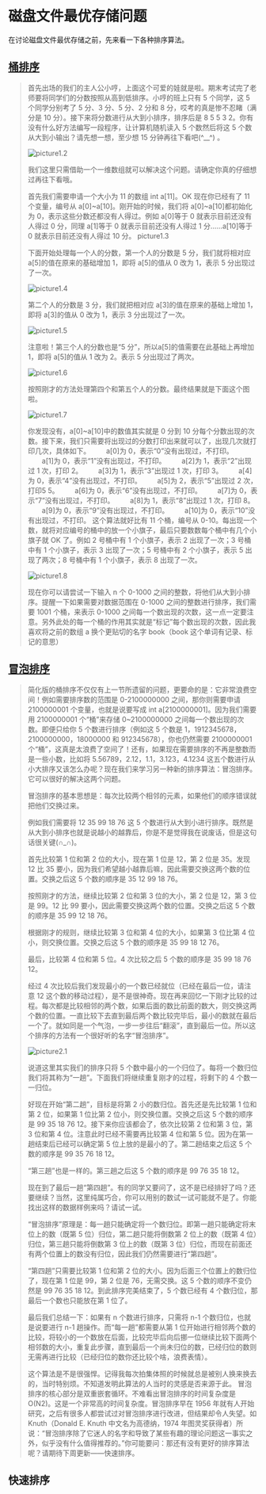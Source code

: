 # 磁盘文件最优存储问题
在讨论磁盘文件最优存储之前，先来看一下各种排序算法。
## [桶排序](http://wiki.jikexueyuan.com/project/easy-learn-algorithm/bucket-sort.html)
> 首先出场的我们的主人公小哼，上面这个可爱的娃就是啦。期末考试完了老师要将同学们的分数按照从高到低排序。小哼的班上只有 5 个同学，这 5 个同学分别考了 5 分、3 分、5 分、2 分和 8 分，哎考的真是惨不忍睹（满分是 10 分）。接下来将分数进行从大到小排序，排序后是 8 5 5 3 2。你有没有什么好方法编写一段程序，让计算机随机读入 5 个数然后将这 5 个数从大到小输出？请先想一想，至少想 15 分钟再往下看吧(^__^) 。
> 
> ![picture1.2](http://wiki.jikexueyuan.com/project/easy-learn-algorithm/images/1.3.png)
> 
> 我们这里只需借助一个一维数组就可以解决这个问题。请确定你真的仔细想过再往下看哦。
> 
> 首先我们需要申请一个大小为 11 的数组 int a[11]。OK 现在你已经有了 11 个变量，编号从 a[0]~a[10]。刚开始的时候，我们将 a[0]~a[10]都初始化为 0，表示这些分数还都没有人得过。例如 a[0]等于 0 就表示目前还没有人得过 0 分，同理 a[1]等于 0 就表示目前还没有人得过 1 分……a[10]等于 0 就表示目前还没有人得过 10 分。 picture1.3
> 
> 下面开始处理每一个人的分数，第一个人的分数是 5 分，我们就将相对应 a[5]的值在原来的基础增加 1，即将 a[5]的值从 0 改为 1，表示 5 分出现过了一次。
> 
> ![picture1.4](http://wiki.jikexueyuan.com/project/easy-learn-algorithm/images/1.4.png)
> 
> 第二个人的分数是 3 分，我们就把相对应 a[3]的值在原来的基础上增加 1，即将 a[3]的值从 0 改为 1，表示 3 分出现过了一次。
> 
> ![picture1.5](http://wiki.jikexueyuan.com/project/easy-learn-algorithm/images/1.5.png)
> 
> 注意啦！第三个人的分数也是“5 分”，所以a[5]的值需要在此基础上再增加 1，即将 a[5]的值从 1 改为 2。表示 5 分出现过了两次。
> 
> ![picture1.6](http://wiki.jikexueyuan.com/project/easy-learn-algorithm/images/1.6.png)
> 
> 按照刚才的方法处理第四个和第五个人的分数。最终结果就是下面这个图啦。
> 
> ![picture1.7](http://wiki.jikexueyuan.com/project/easy-learn-algorithm/images/1.7.png)
> 
> 你发现没有，a[0]~a[10]中的数值其实就是 0 分到 10 分每个分数出现的次数。接下来，我们只需要将出现过的分数打印出来就可以了，出现几次就打印几次，具体如下。 　　a[0]为 0，表示“0”没有出现过，不打印。
> 　　a[1]为 0，表示“1”没有出现过，不打印。
> 　　a[2]为 1，表示“2”出现过 1 次，打印 2。
> 　　a[3]为 1，表示“3”出现过 1 次，打印 3。
> 　　a[4]为 0，表示“4”没有出现过，不打印。
> 　　a[5]为 2，表示“5”出现过 2 次，打印5 5。
> 　　a[6]为 0，表示“6”没有出现过，不打印。
> 　　a[7]为 0，表示“7”没有出现过，不打印。
> 　　a[8]为 1，表示“8”出现过 1 次，打印 8。
> 　　a[9]为 0，表示“9”没有出现过，不打印。
> 　　a[10]为 0，表示“10”没有出现过，不打印。
> 这个算法就好比有 11 个桶，编号从 0-10。每出现一个数，就将对应编号的桶中的放一个小旗子，最后只要数数每个桶中有几个小旗子就 OK 了。例如 2 号桶中有 1 个小旗子，表示 2 出现了一次；3 号桶中有 1 个小旗子，表示 3 出现了一次；5 号桶中有 2 个小旗子，表示 5 出现了两次；8 号桶中有 1 个小旗子，表示 8 出现了一次。
> 
> ![picture1.8](http://wiki.jikexueyuan.com/project/easy-learn-algorithm/images/1.8.png)
> 
> 现在你可以请尝试一下输入 n 个 0-1000 之间的整数，将他们从大到小排序。提醒一下如果需要对数据范围在 0-1000 之间的整数进行排序，我们需要 1001 个桶，来表示 0-1000 之间每一个数出现的次数，这一点一定要注意。另外此处的每一个桶的作用其实就是“标记”每个数出现的次数，因此我喜欢将之前的数组 a 换个更贴切的名字 book（book 这个单词有记录、标记的意思）
## [冒泡排序](http://wiki.jikexueyuan.com/project/easy-learn-algorithm/bubble-sort.html)
> 简化版的桶排序不仅仅有上一节所遗留的问题，更要命的是：它非常浪费空间！例如需要排序数的范围是 0-2100000000 之间，那你则需要申请 2100000001 个变量，也就是说要写成 int a[2100000001]。因为我们需要用 2100000001 个“桶”来存储 0~2100000000 之间每一个数出现的次数。即便只给你 5 个数进行排序（例如这 5 个数是 1，1912345678，2100000000，18000000 和 912345678），你也仍然需要 2100000001 个“桶”，这真是太浪费了空间了！还有，如果现在需要排序的不再是整数而是一些小数，比如将 5.56789，2.12，1.1，3.123，4.1234 这五个数进行从小大排序又该怎么办呢？现在我们来学习另一种新的排序算法：冒泡排序。它可以很好的解决这两个问题。
> 
> 冒泡排序的基本思想是：每次比较两个相邻的元素，如果他们的顺序错误就把他们交换过来。
> 
> 例如我们需要将 12 35 99 18 76 这 5 个数进行从大到小进行排序。既然是从大到小排序也就是说越小的越靠后，你是不是觉得我在说废话，但是这句话很关键(∩_∩)。
> 
> 首先比较第 1 位和第 2 位的大小，现在第 1 位是 12，第 2 位是 35。发现 12 比 35 要小，因为我们希望越小越靠后嘛，因此需要交换这两个数的位置。交换之后这 5 个数的顺序是 35 12 99 18 76。
> 
> 按照刚才的方法，继续比较第 2 位和第 3 位的大小，第 2 位是 12，第 3 位是 99。12 比 99 要小，因此需要交换这两个数的位置。交换之后这 5 个数的顺序是 35 99 12 18 76。
> 
> 根据刚才的规则，继续比较第 3 位和第 4 位的大小，如果第 3 位比第 4 位小，则交换位置。交换之后这 5 个数的顺序是 35 99 18 12 76。
> 
> 最后，比较第 4 位和第 5 位。4 次比较之后 5 个数的顺序是 35 99 18 76 12。
> 
> 经过 4 次比较后我们发现最小的一个数已经就位（已经在最后一位，请注意 12 这个数的移动过程），是不是很神奇。现在再来回忆一下刚才比较的过程。每次都是比较相邻的两个数，如果后面的数比前面的数大，则交换这两个数的位置。一直比较下去直到最后两个数比较完毕后，最小的数就在最后一个了。就如同是一个气泡，一步一步往后“翻滚”，直到最后一位。所以这个排序的方法有一个很好听的名字“冒泡排序”。
> 
> ![picture2.1](http://wiki.jikexueyuan.com/project/easy-learn-algorithm/images/2.1.png)
> 
> 说道这里其实我们的排序只将 5 个数中最小的一个归位了。每将一个数归位我们将其称为“一趟”。下面我们将继续重复刚才的过程，将剩下的 4 个数一一归位。
> 
> 好现在开始“第二趟”，目标是将第 2 小的数归位。首先还是先比较第 1 位和第 2 位，如果第 1 位比第 2 位小，则交换位置。交换之后这 5 个数的顺序是 99 35 18 76 12。接下来你应该都会了，依次比较第 2 位和第 3 位，第 3 位和第 4 位。注意此时已经不需要再比较第 4 位和第 5 位。因为在第一趟结束后已经可以确定第 5 位上放的是最小的了。第二趟结束之后这 5 个数的顺序是 99 35 76 18 12。
> 
> “第三趟”也是一样的。第三趟之后这 5 个数的顺序是 99 76 35 18 12。
> 
> 现在到了最后一趟“第四趟”。有的同学又要问了，这不是已经排好了吗？还要继续？当然，这里纯属巧合，你可以用别的数试一试可能就不是了。你能找出这样的数据样例来吗？请试一试。
> 
> “冒泡排序”原理是：每一趟只能确定将一个数归位。即第一趟只能确定将末位上的数（既第 5 位）归位，第二趟只能将倒数第 2 位上的数（既第 4 位）归位，第三趟只能将倒数第 3 位上的数（既第 3 位）归位，而现在前面还有两个位置上的数没有归位，因此我们仍然需要进行“第四趟”。
> 
> “第四趟”只需要比较第 1 位和第 2 位的大小。因为后面三个位置上的数归位了，现在第 1 位是 99，第 2 位是 76，无需交换。这 5 个数的顺序不变仍然是 99 76 35 18 12。到此排序完美结束了，5 个数已经有 4 个数归位，那最后一个数也只能放在第 1 位了。
> 
> 最后我们总结一下：如果有 n 个数进行排序，只需将 n-1 个数归位，也就是说要进行 n-1 趟操作。而“每一趟”都需要从第 1 位开始进行相邻两个数的比较，将较小的一个数放在后面，比较完毕后向后挪一位继续比较下面两个相邻数的大小，重复此步骤，直到最后一个尚未归位的数，已经归位的数则无需再进行比较（已经归位的数你还比较个啥，浪费表情）。
> 
> 这个算法是不是很强悍。记得我每次拍集体照的时候就总是被别人换来换去的，当时特别烦。不知道发明此算法的人当时的灵感是否来源于此。
> 冒泡排序的核心部分是双重嵌套循环。不难看出冒泡排序的时间复杂度是 O(N2)。这是一个非常高的时间复杂度。冒泡排序早在 1956 年就有人开始研究，之后有很多人都尝试过对冒泡排序进行改进，但结果却令人失望。如 Knuth（Donald E. Knuth 中文名为高德纳，1974 年图灵奖获得者）所说：“冒泡排序除了它迷人的名字和导致了某些有趣的理论问题这一事实之外，似乎没有什么值得推荐的。”你可能要问：那还有没有更好的排序算法呢？请期待下周更新——快速排序。
## 快速排序
